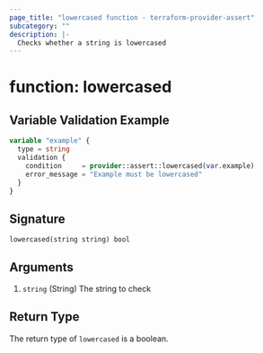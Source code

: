 ```yaml
---
page_title: "lowercased function - terraform-provider-assert"
subcategory: ""
description: |-
  Checks whether a string is lowercased
---
```


# function: lowercased



## Variable Validation Example

```terraform
variable "example" {
  type = string
  validation {
    condition     = provider::assert::lowercased(var.example)
    error_message = "Example must be lowercased"
  }
}
```

## Signature

<!-- signature generated by tfplugindocs -->
```text
lowercased(string string) bool
```

## Arguments

<!-- arguments generated by tfplugindocs -->
1. `string` (String) The string to check


## Return Type

The return type of `lowercased` is a boolean.
